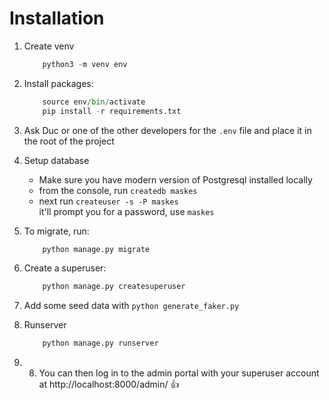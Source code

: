 # Installation
1. Create venv
    ```python
        python3 -m venv env
    ```
2. Install packages:
    ```python
        source env/bin/activate
        pip install -r requirements.txt
    ```
3. Ask Duc or one of the other developers for the `.env` file and place it in the root of the project
4. Setup database
    * Make sure you have modern version of Postgresql installed locally
    * from the console, run `createdb maskes`
    * next run `createuser -s -P maskes`    
    it'll prompt you for a password, use `maskes`
5. To migrate, run:
    ```python
        python manage.py migrate
    ```
6. Create a superuser:
    ```python
        python manage.py createsuperuser
    ```
    
7. Add some seed data with `python generate_faker.py`
8. Runserver
    ```python
        python manage.py runserver
    ```
9. 8. You can then log in to the admin portal with your superuser account at http://localhost:8000/admin/
:+1: